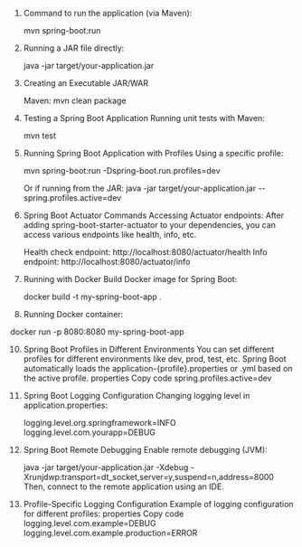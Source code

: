 
1. Command to run the application (via Maven):

    mvn spring-boot:run

2. Running a JAR file directly:

   java -jar target/your-application.jar

3. Creating an Executable JAR/WAR

   Maven:
   mvn clean package
   
3. Testing a Spring Boot Application
   Running unit tests with Maven:

   mvn test
   
4. Running Spring Boot Application with Profiles
   Using a specific profile:
   
   mvn spring-boot:run -Dspring-boot.run.profiles=dev

   Or if running from the JAR:
   java -jar target/your-application.jar --spring.profiles.active=dev

7. Spring Boot Actuator Commands
   Accessing Actuator endpoints: After adding spring-boot-starter-actuator to your dependencies, you can access various endpoints like health, info, etc.

   Health check endpoint: http://localhost:8080/actuator/health
   Info endpoint: http://localhost:8080/actuator/info

9. Running with Docker
   Build Docker image for Spring Boot:
   
   docker build -t my-spring-boot-app .
   
10. Running Docker container:

   docker run -p 8080:8080 my-spring-boot-app

10. Spring Boot Profiles in Different Environments
    You can set different profiles for different environments like dev, prod, test, etc. Spring Boot automatically loads the application-{profile}.properties or .yml based on the active profile.
    properties
    Copy code
    spring.profiles.active=dev

11. Spring Boot Logging Configuration
    Changing logging level in application.properties:
   
    logging.level.org.springframework=INFO
    logging.level.com.yourapp=DEBUG

12. Spring Boot Remote Debugging
    Enable remote debugging (JVM):
   
    java -jar target/your-application.jar -Xdebug -Xrunjdwp:transport=dt_socket,server=y,suspend=n,address=8000
    Then, connect to the remote application using an IDE.

17. Profile-Specific Logging Configuration
    Example of logging configuration for different profiles:
    properties
    Copy code
    logging.level.com.example=DEBUG
    logging.level.com.example.production=ERROR